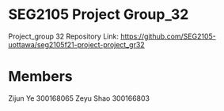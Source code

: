# SEG2105 Project Group_32

Project_group 32 Repository Link: https://github.com/SEG2105-uottawa/seg2105f21-project-project_gr32

# Members

Zijun Ye 300168065
Zeyu Shao 300166803
